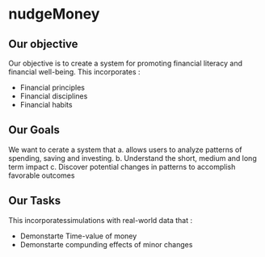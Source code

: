 # nudgeMoney

## Our objective

Our objective is to create a system for promoting financial literacy and financial well-being. 
This incorporates :
- Financial principles
- Financial disciplines
- Financial habits

## Our Goals

We want to cerate a system that 
a. allows users to analyze patterns of spending, saving and investing. 
b. Understand the short, medium and long term impact
c. Discover potential changes in patterns to accomplish favorable outcomes

## Our Tasks
This incorporatessimulations with real-world data that  :
- Demonstarte Time-value of money
- Demonstarte compunding effects of minor changes
 

